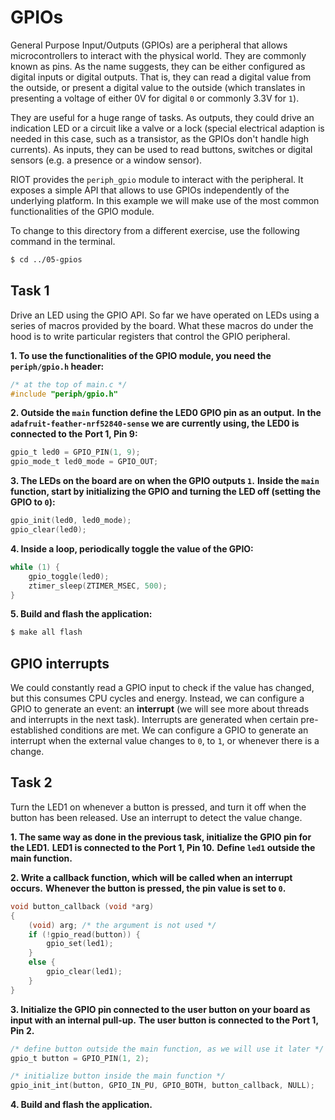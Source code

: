 # GPIOs

General Purpose Input/Outputs (GPIOs) are a peripheral that allows
microcontrollers to interact with the physical world. They are 
commonly known as pins. As the name suggests, they can be either configured as
digital inputs or digital outputs. That is, they can read a digital value from
the outside, or present a digital value to the outside (which translates in
presenting a voltage of either 0V for digital `0` or commonly 3.3V for `1`).

They are useful for a huge range of tasks. As outputs, they could drive an
indication LED or a circuit like a valve or a lock (special electrical
adaption is needed in this case, such as a transistor, as the GPIOs don't
handle high currents). As inputs, they can be used to read buttons, switches
or digital sensors (e.g. a presence or a window sensor).

RIOT provides the `periph_gpio` module to interact with the peripheral. It
exposes a simple API that allows to use GPIOs independently of the underlying
platform. In this example we will make use of the most common functionalities
of the GPIO module.

To change to this directory from a different exercise, use the following command in the terminal.

```sh
$ cd ../05-gpios
```

## Task 1

Drive an LED using the GPIO API. So far we have operated on LEDs using a series
of macros provided by the board. What these macros do under the hood is to
write particular registers that control the GPIO peripheral.

**1. To use the functionalities of the GPIO module, you need the `periph/gpio.h` header:**
```C
/* at the top of main.c */
#include "periph/gpio.h"
```

**2. Outside the `main` function define the LED0 GPIO pin as an output.**
**In the `adafruit-feather-nrf52840-sense` we are currently using, the LED0 is connected to the**
**Port 1, Pin 9:**
```C
gpio_t led0 = GPIO_PIN(1, 9);
gpio_mode_t led0_mode = GPIO_OUT;
```

**3. The LEDs on the board are on when the GPIO outputs `1`.**
**Inside the `main` function, start by initializing the GPIO and turning the LED off (setting the GPIO to `0`):**
```C
gpio_init(led0, led0_mode);
gpio_clear(led0);
```

**4. Inside a loop, periodically toggle the value of the GPIO:**
```C
while (1) {
    gpio_toggle(led0);
    ztimer_sleep(ZTIMER_MSEC, 500);
}
```

**5. Build and flash the application:**
```sh
$ make all flash
```

## GPIO interrupts

We could constantly read a GPIO input to check if the value has changed, but this
consumes CPU cycles and energy. Instead, we can configure a GPIO to generate an
event: an **interrupt** (we will see more about threads and interrupts in the
next task). Interrupts are generated when certain pre-established conditions
are met. We can configure a GPIO to generate an interrupt when the external
value changes to `0`, to `1`, or whenever there is a change.

## Task 2

Turn the LED1 on whenever a button is pressed, and turn it off when the button has been released.
Use an interrupt to detect the value change.

**1. The same way as done in the previous task, initialize the GPIO pin for the LED1.**
**LED1 is connected to the Port 1, Pin 10.**
**Define `led1` outside the main function.**

**2. Write a callback function, which will be called when an interrupt occurs.**
**Whenever the button is pressed, the pin value is set to `0`.**
```C
void button_callback (void *arg)
{
    (void) arg; /* the argument is not used */
    if (!gpio_read(button)) {
        gpio_set(led1);
    }
    else {
        gpio_clear(led1);
    }
}
```

**3. Initialize the GPIO pin connected to the user button on your board as input with an internal pull-up.**
**The user button is connected to the Port 1, Pin 2.**
```C
/* define button outside the main function, as we will use it later */
gpio_t button = GPIO_PIN(1, 2);

/* initialize button inside the main function */
gpio_init_int(button, GPIO_IN_PU, GPIO_BOTH, button_callback, NULL);
```

**4. Build and flash the application.**
